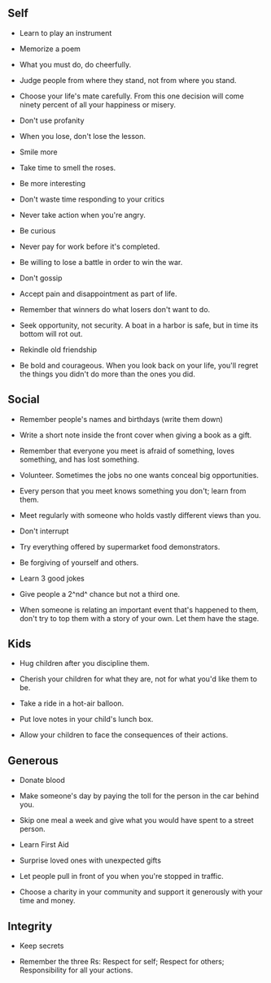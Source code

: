## Self

-   Learn to play an instrument

-   Memorize a poem

-   What you must do, do cheerfully.

-   Judge people from where they stand, not from where you stand.

-   Choose your life\'s mate carefully. From this one decision will come
    ninety percent of all your happiness or misery.

-   Don't use profanity

-   When you lose, don\'t lose the lesson.

-   Smile more

-   Take time to smell the roses.

-   Be more interesting

-   Don't waste time responding to your critics

-   Never take action when you\'re angry.

-   Be curious

-   Never pay for work before it\'s completed.

-   Be willing to lose a battle in order to win the war.

-   Don't gossip

-   Accept pain and disappointment as part of life.

-   Remember that winners do what losers don\'t want to do.

-   Seek opportunity, not security. A boat in a harbor is safe, but in
    time its bottom will rot out.

-   Rekindle old friendship

-   Be bold and courageous. When you look back on your life, you\'ll
    regret the things you didn\'t do more than the ones you did.

## Social

-   Remember people's names and birthdays (write them down)

-   Write a short note inside the front cover when giving a book as a
    gift.

-   Remember that everyone you meet is afraid of something, loves
    something, and has lost something.

-   Volunteer. Sometimes the jobs no one wants conceal big
    opportunities.

-   Every person that you meet knows something you don\'t; learn from
    them.

-   Meet regularly with someone who holds vastly different views than
    you.

-   Don't interrupt

-   Try everything offered by supermarket food demonstrators.

-   Be forgiving of yourself and others.

-   Learn 3 good jokes

-   Give people a 2^nd^ chance but not a third one.

-   When someone is relating an important event that\'s happened to
    them, don\'t try to top them with a story of your own. Let them have
    the stage.

## Kids

-   Hug children after you discipline them.

-   Cherish your children for what they are, not for what you\'d like
    them to be.

-   Take a ride in a hot-air balloon.

-   Put love notes in your child\'s lunch box.

-   Allow your children to face the consequences of their actions.

## Generous

-   Donate blood

-   Make someone\'s day by paying the toll for the person in the car
    behind you.

-   Skip one meal a week and give what you would have spent to a street
    person.

-   Learn First Aid

-   Surprise loved ones with unexpected gifts

-   Let people pull in front of you when you\'re stopped in traffic.

-   Choose a charity in your community and support it generously with
    your time and money.

## Integrity

-   Keep secrets

-   Remember the three Rs: Respect for self; Respect for others;
    Responsibility for all your actions.
